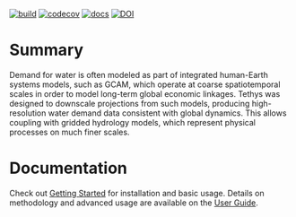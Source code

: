 [![build](https://github.com/JGCRI/tethys/actions/workflows/build.yml/badge.svg)](https://github.com/JGCRI/tethys/actions/workflows/build.yml)
[![codecov](https://codecov.io/gh/JGCRI/tethys/branch/main/graph/badge.svg)](https://codecov.io/gh/JGCRI/tethys)
[![docs](https://github.com/JGCRI/tethys/actions/workflows/docs.yml/badge.svg)](https://github.com/JGCRI/tethys/actions/workflows/docs.yml)
[![DOI](https://zenodo.org/badge/104476654.svg)](https://zenodo.org/badge/latestdoi/104476654)

# Summary
Demand for water is often modeled as part of integrated human-Earth systems models, such as GCAM, which operate at coarse spatiotemporal scales in order to model long-term global economic linkages. Tethys was designed to downscale projections from such models, producing high-resolution water demand data consistent with global dynamics. This allows coupling with gridded hydrology models, which represent physical processes on much finer scales.

# Documentation
Check out [Getting Started](https://jgcri.github.io/tethys/getting_started.html) for installation and basic usage.
Details on methodology and advanced usage are available on the [User Guide](https://jgcri.github.io/tethys/user_guide.html).
